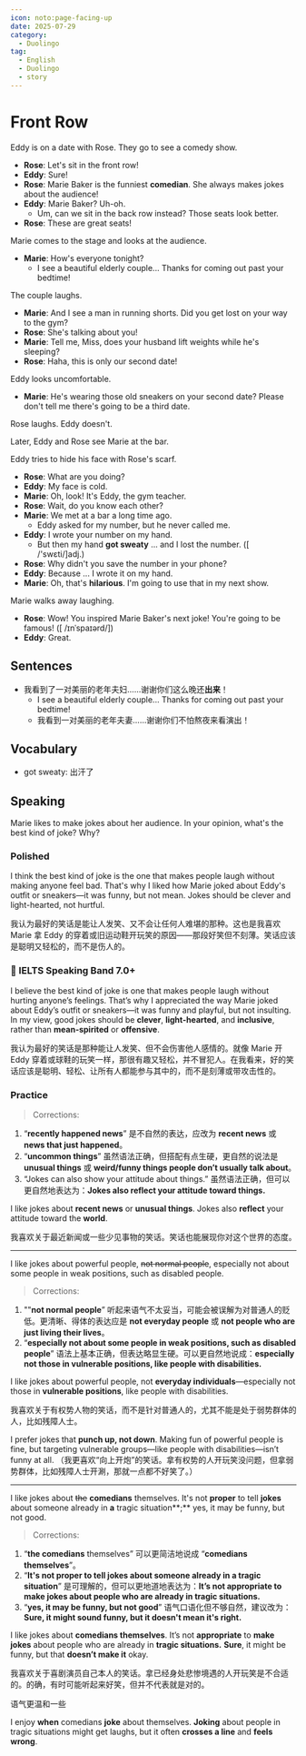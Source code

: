 ```yaml
---
icon: noto:page-facing-up
date: 2025-07-29
category:
  - Duolingo
tag:
  - English
  - Duolingo
  - story
---
```


# Front Row

Eddy is on a date with Rose. They go to see a comedy show.

- **Rose**: Let's sit in the front row!
- **Eddy**: Sure!
- **Rose**: Marie Baker is the funniest **comedian**. She always makes jokes about the audience!
- **Eddy**: Marie Baker? Uh-oh.
  - Um, can we sit in the back row instead? Those seats look better.
- **Rose**: These are great seats!

Marie comes to the stage and looks at the audience.

- **Marie**: How's everyone tonight?
  - I see a beautiful elderly couple... Thanks for coming out past your bedtime!

The couple laughs.

- **Marie**: And I see a man in running shorts. Did you get lost on your way to the gym?
- **Rose**: She's talking about you!
- **Marie**: Tell me, Miss, does your husband lift weights while he's sleeping?
- **Rose**: Haha, this is only our second date!

Eddy looks uncomfortable.

- **Marie**: He's wearing those old sneakers on your second date? Please don't tell me there's going to be a third date.

Rose laughs. Eddy doesn't.

Later, Eddy and Rose see Marie at the bar.

Eddy tries to hide his face with Rose's scarf.

- **Rose**: What are you doing?
- **Eddy**: My face is cold.
- **Marie**: Oh, look! It's Eddy, the gym teacher.
- **Rose**: Wait, do you know each other?
- **Marie**: We met at a bar a long time ago.
  - Eddy asked for my number, but he never called me.
- **Eddy**: I wrote your number on my hand.
  - But then my hand **got sweaty** ... and I lost the number. ([ /'swɛti/]adj.)
- **Rose**: Why didn't you save the number in your phone?
- **Eddy**: Because ... I wrote it on my hand.
- **Marie**: Oh, that's **hilarious**. I'm going to use that in my next show.

Marie walks away laughing.

- **Rose**: Wow! You inspired Marie Baker's next joke! You're going to be famous! ([ /ɪnˈspaɪərd/])
- **Eddy**: Great.

## Sentences

- 我看到了一对美丽的老年夫妇……谢谢你们这么晚还**出来**！
  - I see a beautiful elderly couple... Thanks for coming out past your bedtime!
  - 我看到一对美丽的老年夫妻……谢谢你们不怕熬夜来看演出！

## Vocabulary

- got sweaty: 出汗了

## Speaking

Marie likes to make jokes about her audience. In your opinion, what's the best kind of joke? Why?

### Polished

I think the best kind of joke is the one that makes people laugh without making anyone feel bad. That's why I liked how Marie joked about Eddy's outfit or sneakers—it was funny, but not mean. Jokes should be clever and light-hearted, not hurtful.

我认为最好的笑话是能让人发笑、又不会让任何人难堪的那种。这也是我喜欢 Marie 拿 Eddy 的穿着或旧运动鞋开玩笑的原因——那段好笑但不刻薄。笑话应该是聪明又轻松的，而不是伤人的。

### 🌟 IELTS Speaking Band 7.0+

I believe the best kind of joke is one that makes people laugh without hurting anyone’s feelings. That’s why I appreciated the way Marie joked about Eddy’s outfit or sneakers—it was funny and playful, but not insulting. In my view, good jokes should be **clever**, **light-hearted**, and **inclusive**, rather than **mean-spirited** or **offensive**.

我认为最好的笑话是那种能让人发笑、但不会伤害他人感情的。就像 Marie 开 Eddy 穿着或球鞋的玩笑一样，那很有趣又轻松，并不冒犯人。在我看来，好的笑话应该是聪明、轻松、让所有人都能参与其中的，而不是刻薄或带攻击性的。

### Practice

> Corrections:

1. “**recently happened news**” 是不自然的表达，应改为 **recent news** 或 **news that just happened**。
2. “**uncommon things**” 虽然语法正确，但搭配有点生硬，更自然的说法是 **unusual things** 或 **weird/funny things people don’t usually talk about**。
3. “Jokes can also show your attitude about things.” 虽然语法正确，但可以更自然地表达为：**Jokes also reflect your attitude toward things.**

I like jokes about **recent news** or **unusual things**. Jokes also **reflect** your attitude toward the **world**.

我喜欢关于最近新闻或一些少见事物的笑话。笑话也能展现你对这个世界的态度。

---

I like jokes about powerful people, ~~not normal people~~, especially not about some people in weak positions, such as disabled people.

> Corrections:

1. ""**not normal people**” 听起来语气不太妥当，可能会被误解为对普通人的贬低。更清晰、得体的表达应是 **not everyday people** 或 **not people who are just living their lives**。
2. “**especially not about some people in weak positions, such as disabled people**” 语法上基本正确，但表达略显生硬。可以更自然地说成：**especially not those in vulnerable positions, like people with disabilities.**

I like jokes about powerful people, not **everyday individuals**—especially not those in **vulnerable positions**, like people with disabilities.

我喜欢关于有权势人物的笑话，而不是针对普通人的，尤其不能是处于弱势群体的人，比如残障人士。

I prefer jokes that **punch up, not down**. Making fun of powerful people is fine, but targeting vulnerable groups—like people with disabilities—isn’t funny at all.
（我更喜欢“向上开炮”的笑话。拿有权势的人开玩笑没问题，但拿弱势群体，比如残障人士开涮，那就一点都不好笑了。）

---

I like jokes about ~~the~~ **comedians** themselves. It's not **proper** to tell **jokes** about someone already in **a** tragic situation**;** yes, it may be funny, but not good.

> Corrections:

1. “**the comedians** themselves” 可以更简洁地说成 “**comedians themselves**”。
2. “**It's not proper to tell jokes about someone already in a tragic situation**” 是可理解的，但可以更地道地表达为：**It’s not appropriate to make jokes about people who are already in tragic situations.**
3. “**yes, it may be funny, but not good**” 语气口语化但不够自然，建议改为：**Sure, it might sound funny, but it doesn't mean it's right.**

I like jokes about **comedians themselves**. It’s not **appropriate** to **make jokes** about people who are already in **tragic situations.** **Sure**, it might be funny, but that **doesn’t make it** okay.

我喜欢关于喜剧演员自己本人的笑话。拿已经身处悲惨境遇的人开玩笑是不合适的。的确，有时可能听起来好笑，但并不代表就是对的。

语气更温和一些

I enjoy **when** comedians **joke** about themselves. **Joking** about people in tragic situations might get laughs, but it often **crosses a line** and **feels wrong**.
